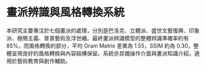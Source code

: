 # 畫派辨識與風格轉換系統
本研究主要專注於七個畫派的處理，分別是巴洛克、立體派、盛世文藝復興、印象派、極簡主義、普普藝術及浮世繪。最終畫派辨識模型的整體辨識準確率約有85%，而風格轉換的部分，平均 Gram Matrix 差異為 1.55，SSIM 約為 0.30，整體呈現良好的風格轉換與內容結構保留。系統亦具備操作介面與畫派知識介紹，適用於藝術教育與創作輔助。
